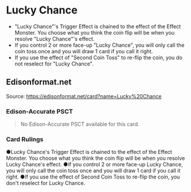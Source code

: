 # Lucky Chance

*   "Lucky Chance"'s Trigger Effect is chained to the effect of the Effect Monster. You choose what you think the coin flip will be when you resolve "Lucky Chance"'s effect.
*   If you control 2 or more face-up "Lucky Chance", you will only call the coin toss once and you will draw 1 card if you call it right.
*   If you use the effect of "Second Coin Toss" to re-flip the coin, you do not reselect for "Lucky Chance".

## Edisonformat.net

Source: https://edisonformat.net/card?name=Lucky%20Chance

### Edison-Accurate PSCT

> No Edison-Accurate PSCT available for this card.

### Card Rulings

●Lucky Chance's Trigger Effect is chained to the effect of the Effect Monster. You choose what you think the coin flip will be when you resolve Lucky Chance's effect.
●If you control 2 or more face-up Lucky Chance, you will only call the coin toss once and you will draw 1 card if you call it right.
●If you use the effect of Second Coin Toss to re-flip the coin, you don't reselect for Lucky Chance.
            